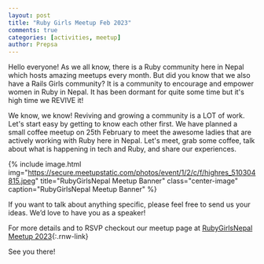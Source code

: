 ```yaml
---
layout: post
title: "Ruby Girls Meetup Feb 2023"
comments: true
categories: [activities, meetup]
author: Prepsa
---
```


Hello everyone!
As we all know, there is a Ruby community here in Nepal which hosts amazing meetups every month. But did you know that we also have a Rails Girls community? It is a community to encourage and empower women in Ruby in Nepal. It has been dormant for quite some time but it's high time we REVIVE it!

We know, we know! Reviving and growing a community is a LOT of work. Let's start easy by getting to know each other first. We have planned a small coffee meetup on 25th February to meet the awesome ladies that are actively working with Ruby here in Nepal. Let's meet, grab some coffee, talk about what is happening in tech and Ruby, and share our experiences.

{% include image.html
     img="https://secure.meetupstatic.com/photos/event/1/2/c/f/highres_510304815.jpeg"
     title="RubyGirlsNepal Meetup Banner"
     class="center-image"
     caption="RubyGirlsNepal Meetup Banner" %}

If you want to talk about anything specific, please feel free to send us your ideas. We’d love to have you as a speaker!

For more details and to RSVP checkout our meetup page at [RubyGirlsNepal Meetup 2023](https://www.meetup.com/nepal-ruby-users-group/events/291145795/){:.rnw-link}

See you there!
